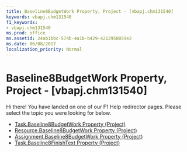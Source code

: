 ```yaml
---
title: Baseline8BudgetWork Property, Project - [vbapj.chm131540]
keywords: vbapj.chm131540
f1_keywords:
- vbapj.chm131540
ms.prod: office
ms.assetid: 24ab1bbc-574b-4a1b-b429-4212958859e2
ms.date: 06/08/2017
localization_priority: Normal
---
```



# Baseline8BudgetWork Property, Project - [vbapj.chm131540]

Hi there! You have landed on one of our F1 Help redirector pages. Please select the topic you were looking for below.

- [Task.Baseline8BudgetWork Property (Project)](http://msdn.microsoft.com/library/49e15be6-b20d-9db2-e44c-000f87a82dd8%28Office.15%29.aspx)
- [Resource.Baseline8BudgetWork Property (Project)](http://msdn.microsoft.com/library/ea76d503-aea8-93b4-d573-03608f0e4329%28Office.15%29.aspx)
- [Assignment.Baseline8BudgetWork Property (Project)](http://msdn.microsoft.com/library/b4f81a07-1442-bcec-867e-86ae9af8c207%28Office.15%29.aspx)
- [Task.Baseline8FinishText Property (Project)](http://msdn.microsoft.com/library/65704781-ed05-4127-ed76-8b3781c6bff3%28Office.15%29.aspx)

